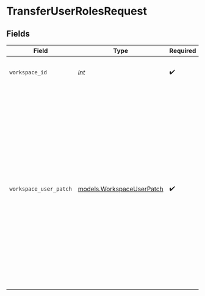 # TransferUserRolesRequest


## Fields

| Field                                                                                                                                                                                                                                                                      | Type                                                                                                                                                                                                                                                                       | Required                                                                                                                                                                                                                                                                   | Description                                                                                                                                                                                                                                                                | Example                                                                                                                                                                                                                                                                    |
| -------------------------------------------------------------------------------------------------------------------------------------------------------------------------------------------------------------------------------------------------------------------------- | -------------------------------------------------------------------------------------------------------------------------------------------------------------------------------------------------------------------------------------------------------------------------- | -------------------------------------------------------------------------------------------------------------------------------------------------------------------------------------------------------------------------------------------------------------------------- | -------------------------------------------------------------------------------------------------------------------------------------------------------------------------------------------------------------------------------------------------------------------------- | -------------------------------------------------------------------------------------------------------------------------------------------------------------------------------------------------------------------------------------------------------------------------- |
| `workspace_id`                                                                                                                                                                                                                                                             | *int*                                                                                                                                                                                                                                                                      | :heavy_check_mark:                                                                                                                                                                                                                                                         | Id of the workspace to work with                                                                                                                                                                                                                                           | 4                                                                                                                                                                                                                                                                          |
| `workspace_user_patch`                                                                                                                                                                                                                                                     | [models.WorkspaceUserPatch](../models/workspaceuserpatch.md)                                                                                                                                                                                                               | :heavy_check_mark:                                                                                                                                                                                                                                                         | N/A                                                                                                                                                                                                                                                                        | {<br/>"patch": [<br/>{<br/>"op": "replace",<br/>"path": "role",<br/>"value": {<br/>"user_id": 29,<br/>"role": "workspace_admin",<br/>"remove_role": "workspace_owner"<br/>}<br/>},<br/>{<br/>"op": "replace",<br/>"path": "role",<br/>"value": {<br/>"user_id": 5,<br/>"role": "workspace_owner",<br/>"remove_role": "workspace_admin"<br/>}<br/>}<br/>]<br/>} |